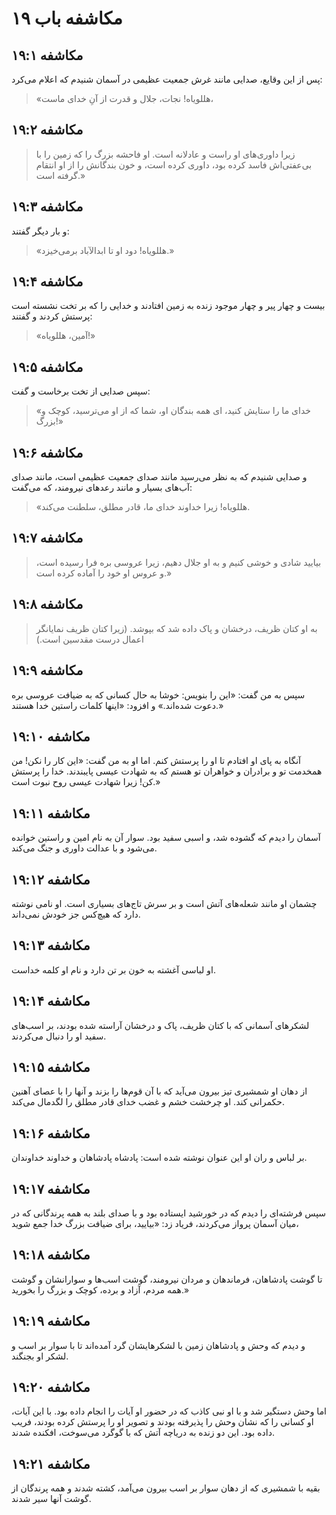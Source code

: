 # مکاشفه باب ۱۹

## مکاشفه ۱۹:۱

پس از این وقایع، صدایی مانند غرش جمعیت عظیمی در آسمان شنیدم که اعلام می‌کرد:

> «هللویاه! نجات، جلال و قدرت از آنِ خدای ماست،

## مکاشفه ۱۹:۲

> زیرا داوری‌های او راست و عادلانه است.
> او فاحشه بزرگ را که زمین را با بی‌عفتی‌اش فاسد کرده بود، داوری کرده است،
> و خون بندگانش را از او انتقام گرفته است.»

## مکاشفه ۱۹:۳

و بار دیگر گفتند:

> «هللویاه! دود او تا ابدالآباد برمی‌خیزد.»

## مکاشفه ۱۹:۴

بیست و چهار پیر و چهار موجود زنده به زمین افتادند و خدایی را که بر تخت نشسته است پرستش کردند و گفتند:

> «آمین، هللویاه!»

## مکاشفه ۱۹:۵

سپس صدایی از تخت برخاست و گفت:

> «خدای ما را ستایش کنید، ای همه بندگان او،
> شما که از او می‌ترسید، کوچک و بزرگ!»

## مکاشفه ۱۹:۶

و صدایی شنیدم که به نظر می‌رسید مانند صدای جمعیت عظیمی است، مانند صدای آب‌های بسیار و مانند رعدهای نیرومند، که می‌گفت:

> «هللویاه! زیرا خداوند خدای ما، قادر مطلق، سلطنت می‌کند.

## مکاشفه ۱۹:۷

> بیایید شادی و خوشی کنیم و به او جلال دهیم،
> زیرا عروسی بره فرا رسیده است،
> و عروس او خود را آماده کرده است.»

## مکاشفه ۱۹:۸

> به او کتان ظریف، درخشان و پاک داده شد که بپوشد.
> (زیرا کتان ظریف نمایانگر اعمال درست مقدسین است.)

## مکاشفه ۱۹:۹

سپس به من گفت: «این را بنویس: خوشا به حال کسانی که به ضیافت عروسی بره دعوت شده‌اند.» و افزود: «اینها کلمات راستین خدا هستند.»

## مکاشفه ۱۹:۱۰

آنگاه به پای او افتادم تا او را پرستش کنم. اما او به من گفت: «این کار را نکن! من همخدمت تو و برادران و خواهران تو هستم که به شهادت عیسی پایبندند. خدا را پرستش کن! زیرا شهادت عیسی روح نبوت است.»

## مکاشفه ۱۹:۱۱

آسمان را دیدم که گشوده شد، و اسبی سفید بود. سوار آن به نام امین و راستین خوانده می‌شود و با عدالت داوری و جنگ می‌کند.

## مکاشفه ۱۹:۱۲

چشمان او مانند شعله‌های آتش است و بر سرش تاج‌های بسیاری است. او نامی نوشته دارد که هیچ‌کس جز خودش نمی‌داند.

## مکاشفه ۱۹:۱۳

او لباسی آغشته به خون بر تن دارد و نام او کلمه خداست.

## مکاشفه ۱۹:۱۴

لشکرهای آسمانی که با کتان ظریف، پاک و درخشان آراسته شده بودند، بر اسب‌های سفید او را دنبال می‌کردند.

## مکاشفه ۱۹:۱۵

از دهان او شمشیری تیز بیرون می‌آید که با آن قوم‌ها را بزند و آنها را با عصای آهنین حکمرانی کند. او چرخشت خشم و غضب خدای قادر مطلق را لگدمال می‌کند.

## مکاشفه ۱۹:۱۶

بر لباس و ران او این عنوان نوشته شده است: پادشاه پادشاهان و خداوند خداوندان.

## مکاشفه ۱۹:۱۷

سپس فرشته‌ای را دیدم که در خورشید ایستاده بود و با صدای بلند به همه پرندگانی که در میان آسمان پرواز می‌کردند، فریاد زد: «بیایید، برای ضیافت بزرگ خدا جمع شوید،

## مکاشفه ۱۹:۱۸

تا گوشت پادشاهان، فرماندهان و مردان نیرومند، گوشت اسب‌ها و سوارانشان و گوشت همه مردم، آزاد و برده، کوچک و بزرگ را بخورید.»

## مکاشفه ۱۹:۱۹

و دیدم که وحش و پادشاهان زمین با لشکرهایشان گرد آمده‌اند تا با سوار بر اسب و لشکر او بجنگند.

## مکاشفه ۱۹:۲۰

اما وحش دستگیر شد و با او نبی کاذب که در حضور او آیات را انجام داده بود. با این آیات، او کسانی را که نشان وحش را پذیرفته بودند و تصویر او را پرستش کرده بودند، فریب داده بود. این دو زنده به دریاچه آتش که با گوگرد می‌سوخت، افکنده شدند.

## مکاشفه ۱۹:۲۱

بقیه با شمشیری که از دهان سوار بر اسب بیرون می‌آمد، کشته شدند و همه پرندگان از گوشت آنها سیر شدند.
